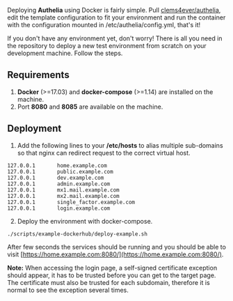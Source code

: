 Deploying **Authelia** using Docker is fairly simple. Pull [clems4ever/authelia](https://hub.docker.com/r/clems4ever/authelia/), edit the template configuration to fit your environment and run the container with the configuration mounted in /etc/authelia/config.yml, that's it!

If you don't have any environment yet, don't worry! There is all you need in the repository to deploy a new test environment from scratch on your development machine. Follow the steps.

## Requirements

1. **Docker** (>=17.03) and **docker-compose** (>=1.14) are installed on the machine.
2. Port **8080** and **8085** are available on the machine.

## Deployment

1. Add the following lines to your **/etc/hosts** to alias multiple sub-domains so that nginx can redirect request to the correct virtual host.

```
127.0.0.1       home.example.com
127.0.0.1       public.example.com
127.0.0.1       dev.example.com
127.0.0.1       admin.example.com
127.0.0.1       mx1.mail.example.com
127.0.0.1       mx2.mail.example.com
127.0.0.1       single_factor.example.com
127.0.0.1       login.example.com
```

2. Deploy the environment with docker-compose.

```
./scripts/example-dockerhub/deploy-example.sh
```

After few seconds the services should be running and you should be able to visit 
[https://home.example.com:8080/](https://home.example.com:8080/).

**Note:** When accessing the login page, a self-signed certificate exception should appear, 
it has to be trusted before you can get to the target page. The certificate
must also be trusted for each subdomain, therefore it is normal to see the exception
 several times.